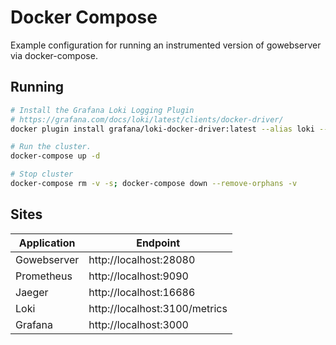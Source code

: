 # Docker Compose

Example configuration for running an instrumented version of gowebserver via docker-compose.

## Running

```bash
# Install the Grafana Loki Logging Plugin
# https://grafana.com/docs/loki/latest/clients/docker-driver/
docker plugin install grafana/loki-docker-driver:latest --alias loki --grant-all-permissions

# Run the cluster.
docker-compose up -d

# Stop cluster
docker-compose rm -v -s; docker-compose down --remove-orphans -v
```

## Sites

Application | Endpoint
------------|-------------------------------
Gowebserver | http://localhost:28080
Prometheus  | http://localhost:9090
Jaeger      | http://localhost:16686
Loki        | http://localhost:3100/metrics
Grafana     | http://localhost:3000
